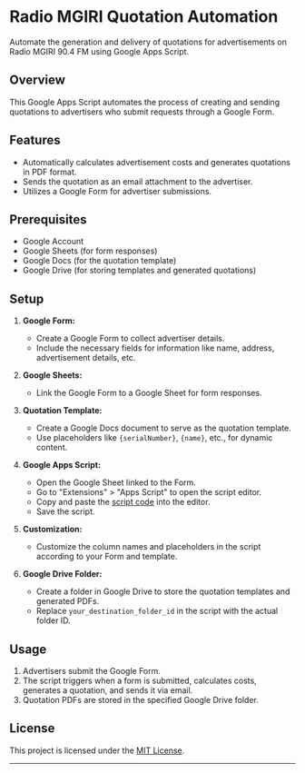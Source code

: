 # Radio MGIRI Quotation Automation

Automate the generation and delivery of quotations for advertisements on Radio MGIRI 90.4 FM using Google Apps Script.

## Overview

This Google Apps Script automates the process of creating and sending quotations to advertisers who submit requests through a Google Form.

## Features

- Automatically calculates advertisement costs and generates quotations in PDF format.
- Sends the quotation as an email attachment to the advertiser.
- Utilizes a Google Form for advertiser submissions.

## Prerequisites

- Google Account
- Google Sheets (for form responses)
- Google Docs (for the quotation template)
- Google Drive (for storing templates and generated quotations)

## Setup

1. **Google Form:**
   - Create a Google Form to collect advertiser details.
   - Include the necessary fields for information like name, address, advertisement details, etc.

2. **Google Sheets:**
   - Link the Google Form to a Google Sheet for form responses.

3. **Quotation Template:**
   - Create a Google Docs document to serve as the quotation template.
   - Use placeholders like `{serialNumber}`, `{name}`, etc., for dynamic content.

4. **Google Apps Script:**
   - Open the Google Sheet linked to the Form.
   - Go to "Extensions" > "Apps Script" to open the script editor.
   - Copy and paste the [script code](script_code.js) into the editor.
   - Save the script.

5. **Customization:**
   - Customize the column names and placeholders in the script according to your Form and template.

6. **Google Drive Folder:**
   - Create a folder in Google Drive to store the quotation templates and generated PDFs.
   - Replace `your_destination_folder_id` in the script with the actual folder ID.

## Usage

1. Advertisers submit the Google Form.
2. The script triggers when a form is submitted, calculates costs, generates a quotation, and sends it via email.
3. Quotation PDFs are stored in the specified Google Drive folder.

## License

This project is licensed under the [MIT License](LICENSE).

---
